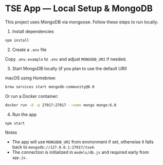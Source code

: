 # TSE App — Local Setup & MongoDB

This project uses MongoDB via mongoose. Follow these steps to run locally:

1. Install dependencies

```bash
npm install
```

2. Create a `.env` file

Copy `.env.example` to `.env` and adjust `MONGODB_URI` if needed.

3. Start MongoDB locally (if you plan to use the default URI)

macOS using Homebrew:

```bash
brew services start mongodb-community@6.0
```

Or run a Docker container:

```bash
docker run -d -p 27017:27017 --name mongo mongo:6.0
```

4. Run the app

```bash
npm start
```

Notes
- The app will use `MONGODB_URI` from environment if set, otherwise it falls back to `mongodb://127.0.0.1:27017/tse4`.
- The connection is initialized in `models/db.js` and required early from `app.js`.
